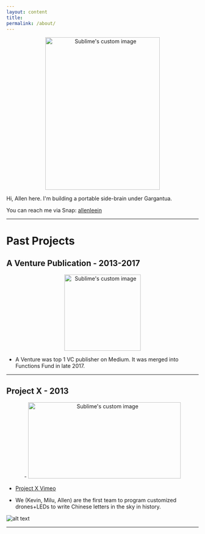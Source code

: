 ```yaml
---
layout: content
title: 
permalink: /about/
---
```


<p align="center">
  <img width="300" height="400" src="https://i.imgur.com/LN253mE.jpg" alt="Sublime's custom image"/>
</p>

Hi, Allen here. I'm building a portable side-brain under Gargantua.

You can reach me via Snap: [allenleein](https://www.snapchat.com/add/allenleein)

----


# Past Projects

## A Venture Publication - 2013-2017

<p align="center">
  <img width="200" height="200" src="https://i.imgur.com/4bY53O8.jpg" alt="Sublime's custom image"/>
</p>

* A Venture was top 1 VC publisher on Medium. It was merged into Functions Fund in late 2017.

----

## Project X - 2013

<p align="center">
-  <img width="400" height="200" src="https://media.giphy.com/media/l3mZ5zogGcnzNzbqM/giphy.gif" alt="Sublime's custom image"/>
</p>

* [Project X Vimeo](https://vimeo.com/111901733)

* We (Kevin, Milu, Allen) are the first team to program customized drones+LEDs to write Chinese letters in the sky in history.

![alt text](https://i.imgur.com/pNz5FOm.jpg "Logo Title Text 1")

----







